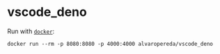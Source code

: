 # vscode_deno

Run with [`docker`](https://docs.docker.com/reference/cli/docker):

```
docker run --rm -p 8080:8080 -p 4000:4000 alvaropereda/vscode_deno
```


